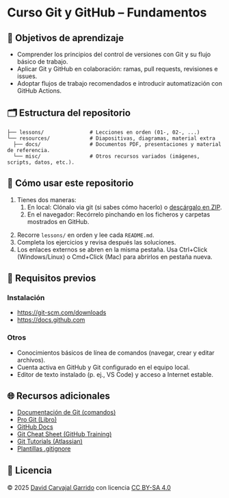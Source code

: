 # Curso Git y GitHub – Fundamentos

## 🎯 Objetivos de aprendizaje
- Comprender los principios del control de versiones con Git y su flujo básico de trabajo.
- Aplicar Git y GitHub en colaboración: ramas, pull requests, revisiones e issues.
- Adoptar flujos de trabajo recomendados e introducir automatización con GitHub Actions.

## 🗂️ Estructura del repositorio
```
├── lessons/               # Lecciones en orden (01-, 02-, ...)
└── resources/             # Diapositivas, diagramas, material extra
  ├── docs/                # Documentos PDF, presentaciones y material de referencia.
  └── misc/                # Otros recursos variados (imágenes, scripts, datos, etc.).
```

## 🚀 Cómo usar este repositorio
1. Tienes dos maneras:
   1. En local: Clónalo via git (si sabes cómo hacerlo) o <a href="https://github.com/davidcarvajalgarrido/git-github-fundamentos/archive/refs/heads/main.zip" target="_blank">descárgalo en ZIP</a>.
   2. En el navegador: Recórrelo pinchando en los ficheros y carpetas mostrados en GitHub.
2) Recorre `lessons/` en orden y lee cada `README.md`.
3) Completa los ejercicios y revisa después las soluciones.
4) Los enlaces externos se abren en la misma pestaña. Usa Ctrl+Click (Windows/Linux) o Cmd+Click (Mac) para abrirlos en pestaña nueva.

## 📌 Requisitos previos

### Instalación
- <a href="https://git-scm.com/downloads" target="_blank">https://git-scm.com/downloads</a>
- <a href="https://docs.github.com" target="_blank">https://docs.github.com</a>

### Otros
- Conocimientos básicos de línea de comandos (navegar, crear y editar archivos).
- Cuenta activa en GitHub y Git configurado en el equipo local.
- Editor de texto instalado (p. ej., VS Code) y acceso a Internet estable.

## 🌐 Recursos adicionales
- <a href="https://git-scm.com/docs" target="_blank">Documentación de Git (comandos)</a>
- <a href="https://git-scm.com/book/en/v2" target="_blank">Pro Git (Libro)</a>
- <a href="https://docs.github.com" target="_blank">GitHub Docs</a>
- <a href="https://training.github.com/downloads/github-git-cheat-sheet.pdf" target="_blank">Git Cheat Sheet (GitHub Training)</a>
- <a href="https://www.atlassian.com/git/tutorials" target="_blank">Git Tutorials (Atlassian)</a>
- <a href="https://github.com/github/gitignore" target="_blank">Plantillas .gitignore</a>

## 📜 Licencia
© 2025 <a href="https://www.davidcarvajalgarrido.es/">David Carvajal Garrido</a> con licencia <a href="https://creativecommons.org/licenses/by-sa/4.0/">CC BY-SA 4.0</a> <img src="https://mirrors.creativecommons.org/presskit/icons/cc.svg" alt="" width="16" height="16" style="margin-left: .2em;"><img src="https://mirrors.creativecommons.org/presskit/icons/by.svg" alt="" width="16" height="16" style="margin-left: .2em;"><img src="https://mirrors.creativecommons.org/presskit/icons/sa.svg" alt="" width="16" height="16" style="margin-left: .2em;">
